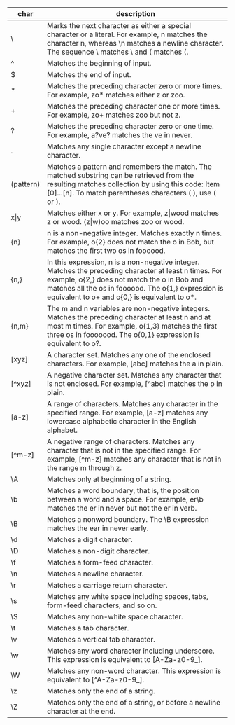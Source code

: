 | char      | description                                                                                                                                                                                                                                                  |
| --------- | ------------------------------------------------------------------------------------------------------------------------------------------------------------------------------------------------------------------------------------------------------------ |
| \         | Marks the next character as either a special character or a literal. For example, n matches the character n, whereas \n matches a newline character. The sequence \\ matches \ and \( matches (.                                                             |
| ^         | Matches the beginning of input.                                                                                                                                                                                                                              |
| $         | Matches the end of input.                                                                                                                                                                                                                                    |
| *         | Matches the preceding character zero or more times. For example, zo* matches either z or zoo.                                                                                                                                                                |
| +         | Matches the preceding character one or more times. For example, zo+ matches zoo but not z.                                                                                                                                                                   |
| ?         | Matches the preceding character zero or one time. For example, a?ve? matches the ve in never.                                                                                                                                                                |
| .         | Matches any single character except a newline character.                                                                                                                                                                                                     |
| (pattern) | Matches a pattern and remembers the match. The matched substring can be retrieved from the resulting matches collection by using this code: Item \[0\]...\[n\]. To match parentheses characters ( ), use \( or \).                                               |
| x\|y      | Matches either x or y. For example, z\|wood matches z or wood. (z\|w)oo matches zoo or wood.                                                                                                                                                                 |
| {n}       | n is a non-negative integer. Matches exactly n times. For example, o{2} does not match the o in Bob, but matches the first two os in foooood.                                                                                                                |
| {n,}      | In this expression, n is a non-negative integer. Matches the preceding character at least n times. For example, o{2,} does not match the o in Bob and matches all the os in foooood. The o{1,} expression is equivalent to o+ and o{0,} is equivalent to o*. |
| {n,m}     | The m and n variables are non-negative integers. Matches the preceding character at least n and at most m times. For example, o{1,3} matches the first three os in fooooood. The o{0,1} expression is equivalent to o?.                                      |
| \[xyz\]     | A character set. Matches any one of the enclosed characters. For example, \[abc\] matches the a in plain.                                                                                                                                                      |
| \[^xyz\]  | A negative character set. Matches any character that is not enclosed. For example, \[^abc\] matches the p in plain.                                                                                                                                            |
| \[a-z\]   | A range of characters. Matches any character in the specified range. For example, \[a-z\] matches any lowercase alphabetic character in the English alphabet.                                                                                                  |
| \[^m-z\]  | A negative range of characters. Matches any character that is not in the specified range. For example, \[^m-z\] matches any character that is not in the range m through z.                                                                                     |
| \A        | Matches only at beginning of a string.                                                                                                                                                                                                                       |
| \b        | Matches a word boundary, that is, the position between a word and a space. For example, er\b matches the er in never but not the er in verb.                                                                                                                 |
| \B        | Matches a nonword boundary. The \B expression matches the ear in never early.                                                                                                                                                                                |
| \d        | Matches a digit character.                                                                                                                                                                                                                                   |
| \D        | Matches a non-digit character.                                                                                                                                                                                                                               |
| \f        | Matches a form-feed character.                                                                                                                                                                                                                               |
| \n        | Matches a newline character.                                                                                                                                                                                                                                 |
| \r        | Matches a carriage return character.                                                                                                                                                                                                                         |
| \s        | Matches any white space including spaces, tabs, form-feed characters, and so on.                                                                                                                                                                             |
| \S        | Matches any non-white space character.                                                                                                                                                                                                                       |
| \t        | Matches a tab character.                                                                                                                                                                                                                                     |
| \v        | Matches a vertical tab character.                                                                                                                                                                                                                            |
| \w        | Matches any word character including underscore. This expression is equivalent to \[A-Za-z0-9_\].                                                                                                                                                              |
| \W        | Matches any non-word character. This expression is equivalent to \[^A-Za-z0-9_\].                                                                                                                                                                              |
| \z        | Matches only the end of a string.                                                                                                                                                                                                                            |
| \Z        | Matches only the end of a string, or before a newline character at the end.                                                                                                                                                                                  |
